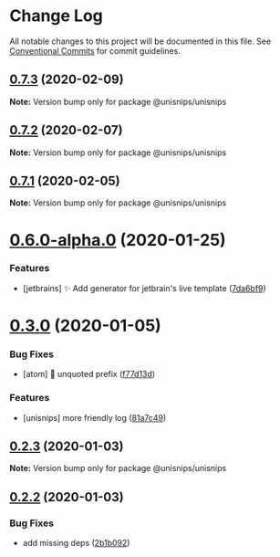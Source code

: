 # Change Log

All notable changes to this project will be documented in this file.
See [Conventional Commits](https://conventionalcommits.org) for commit guidelines.

## [0.7.3](https://github.com/hikerpig/unisnips/compare/v0.7.2...v0.7.3) (2020-02-09)

**Note:** Version bump only for package @unisnips/unisnips





## [0.7.2](https://github.com/hikerpig/unisnips/compare/v0.7.1...v0.7.2) (2020-02-07)

**Note:** Version bump only for package @unisnips/unisnips





## [0.7.1](https://github.com/hikerpig/unisnips/compare/v0.7.0...v0.7.1) (2020-02-05)

**Note:** Version bump only for package @unisnips/unisnips





# [0.6.0-alpha.0](https://github.com/hikerpig/unisnips/compare/v0.5.1-alpha.0...v0.6.0-alpha.0) (2020-01-25)


### Features

* [jetbrains] :sparkles: Add generator for jetbrain's live template ([7da6bf9](https://github.com/hikerpig/unisnips/commit/7da6bf9c9ae7c672e57bc94ecba3f9d86d55c5e3))





# [0.3.0](https://github.com/hikerpig/unisnips/compare/@unisnips/unisnips@0.2.3...@unisnips/unisnips@0.3.0) (2020-01-05)


### Bug Fixes

* [atom] :bug: unquoted prefix ([f77d13d](https://github.com/hikerpig/unisnips/commit/f77d13d6123b8024807ee5ff3216b41121a812b4))


### Features

* [unisnips] more friendly log ([81a7c49](https://github.com/hikerpig/unisnips/commit/81a7c491328c69a71296dacd2a5db7023db33f2e))





## [0.2.3](https://github.com/hikerpig/unisnips/compare/@unisnips/unisnips@0.2.2...@unisnips/unisnips@0.2.3) (2020-01-03)

**Note:** Version bump only for package @unisnips/unisnips





## [0.2.2](https://github.com/hikerpig/unisnips/compare/@unisnips/unisnips@0.2.1...@unisnips/unisnips@0.2.2) (2020-01-03)


### Bug Fixes

* add missing deps ([2b1b092](https://github.com/hikerpig/unisnips/commit/2b1b092cde68f5865bd2a4f9b82b61f27031e3b3))
